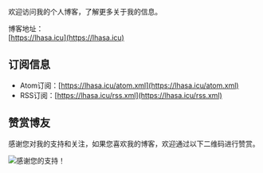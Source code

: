 欢迎访问我的个人博客，了解更多关于我的信息。

博客地址：  
[https://lhasa.icu](https://lhasa.icu)

## 订阅信息

- Atom订阅：[https://lhasa.icu/atom.xml](https://lhasa.icu/atom.xml)
- RSS订阅：[https://lhasa.icu/rss.xml](https://lhasa.icu/rss.xml)

## 赞赏博友

感谢您对我的支持和关注，如果您喜欢我的博客，欢迎通过以下二维码进行赞赏。

![感谢您的支持！](/images/Appreciation-code.jpg)